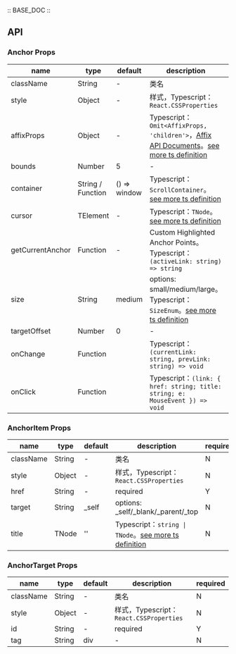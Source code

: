 :: BASE_DOC ::

## API
### Anchor Props

name | type | default | description | required
-- | -- | -- | -- | --
className | String | - | 类名 | N
style | Object | - | 样式，Typescript：`React.CSSProperties` | N
affixProps | Object | - | Typescript：`Omit<AffixProps, 'children'>`，[Affix API Documents](./affix?tab=api)。[see more ts definition](https://github.com/Tencent/tdesign-react/blob/develop/packages/components/anchor/type.ts) | N
bounds | Number | 5 | \- | N
container | String / Function | () => window | Typescript：`ScrollContainer`。[see more ts definition](https://github.com/Tencent/tdesign-react/blob/develop/packages/components/common.ts) | N
cursor | TElement | - | Typescript：`TNode`。[see more ts definition](https://github.com/Tencent/tdesign-react/blob/develop/packages/components/common.ts) | N
getCurrentAnchor | Function | - | Custom Highlighted Anchor Points。Typescript：`(activeLink: string) => string` | N
size | String | medium | options: small/medium/large。Typescript：`SizeEnum`。[see more ts definition](https://github.com/Tencent/tdesign-react/blob/develop/packages/components/common.ts) | N
targetOffset | Number | 0 | \- | N
onChange | Function |  | Typescript：`(currentLink: string, prevLink: string) => void`<br/> | N
onClick | Function |  | Typescript：`(link: { href: string; title: string; e: MouseEvent }) => void`<br/> | N

### AnchorItem Props

name | type | default | description | required
-- | -- | -- | -- | --
className | String | - | 类名 | N
style | Object | - | 样式，Typescript：`React.CSSProperties` | N
href | String | - | required | Y
target | String | _self | options: _self/_blank/_parent/_top | N
title | TNode | '' | Typescript：`string \| TNode`。[see more ts definition](https://github.com/Tencent/tdesign-react/blob/develop/packages/components/common.ts) | N

### AnchorTarget Props

name | type | default | description | required
-- | -- | -- | -- | --
className | String | - | 类名 | N
style | Object | - | 样式，Typescript：`React.CSSProperties` | N
id | String | - | required | Y
tag | String | div | \- | N
